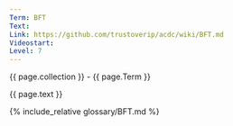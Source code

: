 ```yaml
---
Term: BFT
Text: 
Link: https://github.com/trustoverip/acdc/wiki/BFT.md
Videostart: 
Level: 7
---
```


{{ page.collection }} - {{ page.Term }}

   {{ page.text }}

{% include_relative glossary/BFT.md %}

